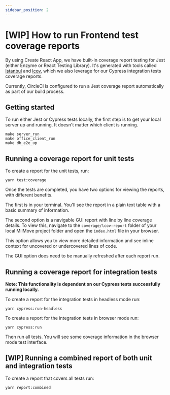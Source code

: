 ```yaml
---
sidebar_position: 2
---
```


# [WIP] How to run Frontend test coverage reports

By using Create React App, we have built-in coverage report testing for Jest (either Enzyme or React Testing Library). It's generated with tools called [Istanbul](https://istanbul.js.org/) and [lcov](http://ltp.sourceforge.net/coverage/lcov.php), which we also leverage for our Cypress integration tests coverage reports.

Currently, CircleCI is configured to run a Jest coverage report automatically as part of our build process.

## Getting started
To run either Jest or Cypress tests locally, the first step is to get your local server up and running. It doesn't matter which client is running.

```
make server_run
make office_client_run
make db_e2e_up
```

## Running a coverage report for unit tests
To create a report for the unit tests, run:
```
yarn test:coverage
```

Once the tests are completed, you have two options for viewing the reports, with different benefits.

The first is in your terminal. You'll see the report in a plain text table with a basic summary of information. 

The second option is a navigable GUI report with line by line coverage details. To view this, navigate to the `coverage/lcov-report` folder of your local MilMove project folder and open the `index.html` file in your browser.

This option allows you to view more detailed information and see inline context for uncovered or undercovered lines of code. 

The GUI option does need to be manually refreshed after each report run.


## Running a coverage report for integration tests
**Note: This functionality is dependent on our Cypress tests successfully running locally.**

To create a report for the integration tests in headless mode run:
```
yarn cypress:run-headless
```

To create a report for the integration tests in browser mode run:
```
yarn cypress:run
```
Then run all tests. You will see some coverage information in the browser mode test interface.



## [WIP] Running a combined report of both unit and integration tests

To create a report that covers all tests run:
```
yarn report:combined
```
